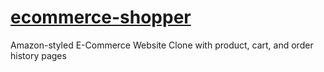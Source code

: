 # [ecommerce-shopper](https://ecommerce-shopper.netlify.app/)

Amazon-styled E-Commerce Website Clone with product, cart, and order history pages
